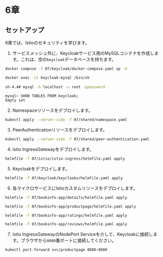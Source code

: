 # 6章

## セットアップ

6章では、Istioのセキュリティを学びます。

1. サービスメッシュ外に、Keycloakサービス用のMySQLコンテナを作成します。これは、空の`keycloak`データベースを持ちます。

```bash
docker compose -f 07/keycloak/docker-compose.yaml up -d

docker exec -it keycloak-mysql /bin/sh
                                                                                                                                                                              (minikube/default)
sh-4.4# mysql -h localhost -u root -ppassword

mysql> SHOW TABLES FROM keycloak;
Empty set
```

2. Namespaceリソースをデプロイします。

```bash
kubectl apply --server-side -f 07/shared/namespace.yaml
```

3. PeerAuthenticationリソースをデプロイします。

```bash
kubectl apply --server-side -f 07/shared/peer-authentication.yaml
```

4. Istio IngressGatewayをデプロイします。

```bash
helmfile -f 07/istio/istio-ingress/helmfile.yaml apply
```

5. Keycloakをデプロイします。

```bash
helmfile -f 07/keycloak/keycloakx/helmfile.yaml apply
```

6. 各マイクロサービスにIstioカスタムリソースをデプロイします。

```bash
helmfile -f 07/bookinfo-app/details/helmfile.yaml apply

helmfile -f 07/bookinfo-app/productpage/helmfile.yaml apply

helmfile -f 07/bookinfo-app/ratings/helmfile.yaml apply

helmfile -f 07/bookinfo-app/reviews/helmfile.yaml apply
```

7. Istio IngressGatewayのNodePort Serviceを介して、Keycloakに接続します。ブラウザから`8080`番ポートに接続してください。

```bash
kubectl port-forward svc/productpage 8080:8080
```
